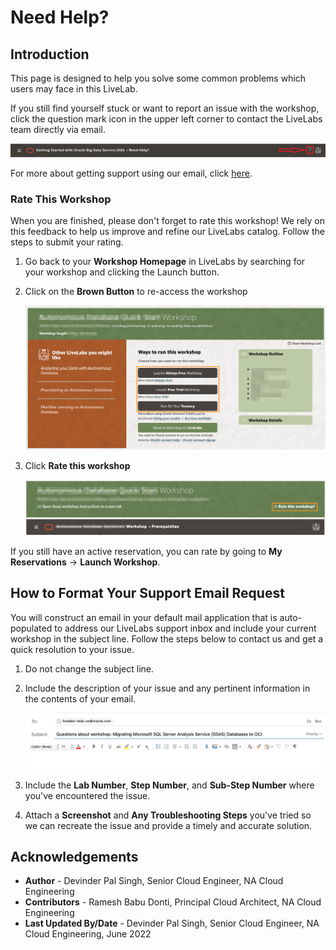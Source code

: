 # Need Help?   

## Introduction
This page is designed to help you solve some common problems which users may face in this LiveLab.

If you still find yourself stuck or want to report an issue with the workshop, click the question mark icon in the upper left corner to contact the LiveLabs team directly via email.  

![Getting Started with Oracle Big Data Service](images/help-button2.png "Getting Started with Oracle Big Data Service")

For more about getting support using our email, click [here](#HowToFormatYourSupportEmailRequest).

### **Rate This Workshop**
When you are finished, please don't forget to rate this workshop! We rely on this feedback to help us improve and refine our LiveLabs catalog. Follow the steps to submit your rating.

1. Go back to your **Workshop Homepage** in LiveLabs by searching for your workshop and clicking the Launch button.

2. Click on the **Brown Button** to re-access the workshop  

    ![Brown Button](images/workshop-homepage-2.png "Brown Button")

3. Click **Rate this workshop**

    ![Rate this workshop](images/rate-this-workshop.png "Rate this workshop")

If you still have an active reservation, you can rate by going to **My Reservations** -> **Launch Workshop**.


## How to Format Your Support Email Request
You will construct an email in your default mail application that is auto-populated to address our LiveLabs support inbox and include your current workshop in the subject line. Follow the steps below to contact us and get a quick resolution to your issue.

1. Do not change the subject line.
2. Include the description of your issue and any pertinent information in the contents of your email.

    ![](images/e-mail.png)

3. Include the **Lab Number**, **Step Number**, and **Sub-Step Number** where you've encountered the issue.
4. Attach a **Screenshot** and **Any Troubleshooting Steps** you've tried so we can recreate the issue and provide a timely and accurate solution.



## Acknowledgements
* **Author** - Devinder Pal Singh, Senior Cloud Engineer, NA Cloud Engineering
* **Contributors** -  Ramesh Babu Donti, Principal Cloud Architect, NA Cloud Engineering
* **Last Updated By/Date** - Devinder Pal Singh, Senior Cloud Engineer, NA Cloud Engineering, June 2022
